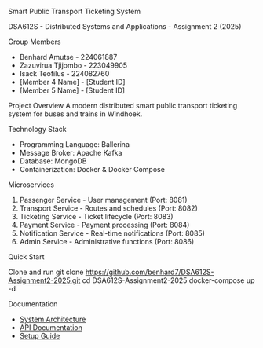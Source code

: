 
Smart Public Transport Ticketing System

DSA612S - Distributed Systems and Applications - Assignment 2 (2025)

Group Members
- Benhard Amutse - 224061887 
- Zazuvirua Tjijombo - 223049905
- Isack  Teofilus  -  224082760
- [Member 4 Name] - [Student ID] 
- [Member 5 Name] - [Student ID] 

Project Overview
A modern distributed smart public transport ticketing system for buses and trains in Windhoek.

Technology Stack
- Programming Language: Ballerina
- Message Broker: Apache Kafka
- Database: MongoDB
- Containerization: Docker & Docker Compose

Microservices
1. Passenger Service - User management (Port: 8081)
2. Transport Service - Routes and schedules (Port: 8082)
3. Ticketing Service - Ticket lifecycle (Port: 8083)
4. Payment Service - Payment processing (Port: 8084)
5. Notification Service - Real-time notifications (Port: 8085)
6. Admin Service - Administrative functions (Port: 8086)

Quick Start

Clone and run
git clone https://github.com/benhard7/DSA612S-Assignment2-2025.git
cd DSA612S-Assignment2-2025
docker-compose up -d

Documentation
- [System Architecture](docs/architecture.md)
- [API Documentation](docs/api-documentation.md)
- [Setup Guide](docs/setup-guide.md)
